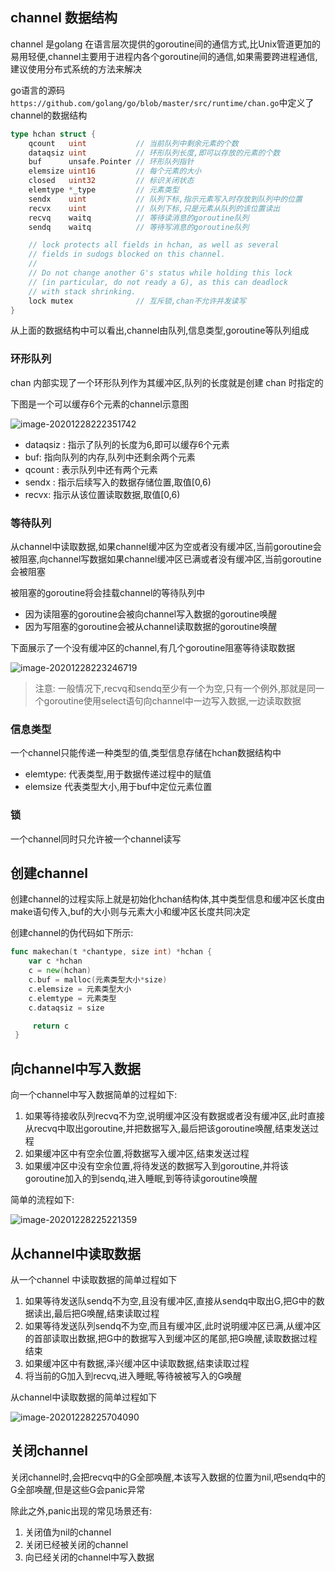 

## channel 数据结构

channel 是golang 在语言层次提供的goroutine间的通信方式,比Unix管道更加的易用轻便,channel主要用于进程内各个goroutine间的通信,如果需要跨进程通信,建议使用分布式系统的方法来解决



go语言的源码`https://github.com/golang/go/blob/master/src/runtime/chan.go`中定义了channel的数据结构

```go
type hchan struct {
	qcount   uint           // 当前队列中剩余元素的个数
	dataqsiz uint           // 环形队列长度,即可以存放的元素的个数
	buf      unsafe.Pointer // 环形队列指针
	elemsize uint16			// 每个元素的大小
	closed   uint32			// 标识关闭状态
	elemtype *_type 		// 元素类型
	sendx    uint   		// 队列下标,指示元素写入时存放到队列中的位置
	recvx    uint   		// 队列下标,只是元素从队列的该位置读出
	recvq    waitq  		// 等待读消息的goroutine队列
	sendq    waitq  		// 等待写消息的goroutine队列

	// lock protects all fields in hchan, as well as several
	// fields in sudogs blocked on this channel.
	//
	// Do not change another G's status while holding this lock
	// (in particular, do not ready a G), as this can deadlock
	// with stack shrinking.
	lock mutex				// 互斥锁,chan不允许并发读写
}
```

从上面的数据结构中可以看出,channel由队列,信息类型,goroutine等队列组成



### 环形队列

chan 内部实现了一个环形队列作为其缓冲区,队列的长度就是创建 chan 时指定的

下图是一个可以缓存6个元素的channel示意图

![image-20201228222351742](images/image-20201228222351742.png)

- dataqsiz : 指示了队列的长度为6,即可以缓存6个元素
- buf: 指向队列的内存,队列中还剩余两个元素
- qcount : 表示队列中还有两个元素
- sendx : 指示后续写入的数据存储位置,取值[0,6)
- recvx: 指示从该位置读取数据,取值[0,6)



### 等待队列

从channel中读取数据,如果channel缓冲区为空或者没有缓冲区,当前goroutine会被阻塞,向channel写数据如果channel缓冲区已满或者没有缓冲区,当前goroutine会被阻塞

被阻塞的goroutine将会挂载channel的等待队列中

- 因为读阻塞的goroutine会被向channel写入数据的goroutine唤醒
- 因为写阻塞的goroutine会被从channel读取数据的goroutine唤醒

下面展示了一个没有缓冲区的channel,有几个goroutine阻塞等待读取数据

![image-20201228223246719](images/image-20201228223246719.png)

> 注意: 一般情况下,recvq和sendq至少有一个为空,只有一个例外,那就是同一个goroutine使用select语句向channel中一边写入数据,一边读取数据

### 信息类型

一个channel只能传递一种类型的值,类型信息存储在hchan数据结构中

- elemtype: 代表类型,用于数据传递过程中的赋值
- elemsize 代表类型大小,用于buf中定位元素位置

### 锁

一个channel同时只允许被一个channel读写



## 创建channel

创建channel的过程实际上就是初始化hchan结构体,其中类型信息和缓冲区长度由make语句传入,buf的大小则与元素大小和缓冲区长度共同决定

创建channel的伪代码如下所示:

```go
func makechan(t *chantype, size int) *hchan {
	var c *hchan 
	c = new(hchan)
	c.buf = malloc(元素类型大小*size)
	c.elemsize = 元素类型大小
	c.elemtype = 元素类型
 	c.dataqsiz = size 

	 return c 
 }
```

## 向channel中写入数据

向一个channel中写入数据简单的过程如下:

1. 如果等待接收队列recvq不为空,说明缓冲区没有数据或者没有缓冲区,此时直接从recvq中取出goroutine,并把数据写入,最后把该goroutine唤醒,结束发送过程
2. 如果缓冲区中有空余位置,将数据写入缓冲区,结束发送过程
3. 如果缓冲区中没有空余位置,将待发送的数据写入到goroutine,并将该goroutine加入的到sendq,进入睡眠,到等待读goroutine唤醒

简单的流程如下:

![image-20201228225221359](images/image-20201228225221359.png)

## 从channel中读取数据

从一个channel 中读取数据的简单过程如下

1. 如果等待发送队sendq不为空,且没有缓冲区,直接从sendq中取出G,把G中的数据读出,最后把G唤醒,结束读取过程
2. 如果等待发送队列sendq不为空,而且有缓冲区,此时说明缓冲区已满,从缓冲区的首部读取出数据,把G中的数据写入到缓冲区的尾部,把G唤醒,读取数据过程结束
3. 如果缓冲区中有数据,泽兴缓冲区中读取数据,结束读取过程
4. 将当前的G加入到recvq,进入睡眠,等待被被写入的G唤醒

从channel中读取数据的简单过程如下

![image-20201228225704090](images/image-20201228225704090.png)

## 关闭channel

关闭channel时,会把recvq中的G全部唤醒,本该写入数据的位置为nil,吧sendq中的G全部唤醒,但是这些G会panic异常

除此之外,panic出现的常见场景还有:

1. 关闭值为nil的channel
2. 关闭已经被关闭的channel
3. 向已经关闭的channel中写入数据

